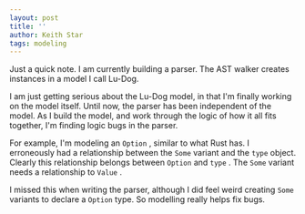 ```yaml
---
layout: post
title: ''
author: Keith Star
tags: modeling
---
```


Just a quick note.
I am currently building a parser.
The AST walker creates instances in a model I call Lu-Dog.

I am just getting serious about the Lu-Dog model, in that I'm finally working on the model itself.
Until now, the parser has been independent of the model.
As I build the model, and work through the logic of how it all fits together, I'm finding logic bugs in the parser.

For example, I'm modeling an `Option` , similar to what Rust has.
I erroneously had a relationship between the `Some` variant and the `type` object.
Clearly this relationship belongs between `Option` and `type` .
The `Some` variant needs a relationship to `Value` .

I missed this when writing the parser, although I did feel weird creating `Some` variants to declare a `Option` type.
So modelling really helps fix bugs.
